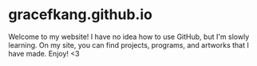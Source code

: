 # gracefkang.github.io
Welcome to my website! I have no idea how to use GitHub, but I'm slowly learning. 
On my site, you can find projects, programs, and artworks that I have made. Enjoy! <3
